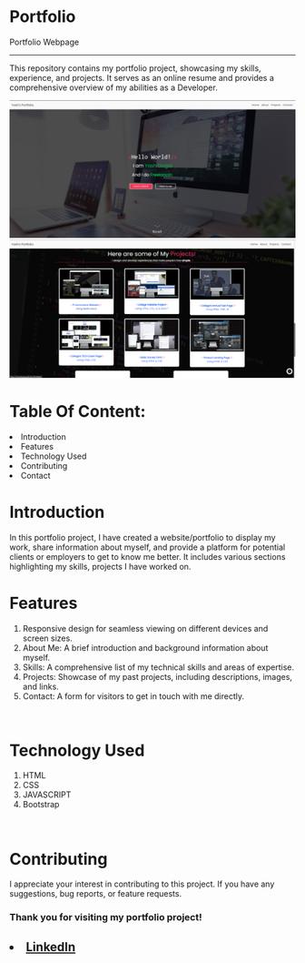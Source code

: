 # Portfolio
Portfolio Webpage
<hr>
This repository contains my portfolio project, showcasing my skills, experience, and projects. It serves as an online resume and provides a comprehensive overview of my abilities as a Developer.


<a href="https://imyashgogia.github.io/Portfolio/"> <img src="https://github.com/imYashGogia/Portfolio/blob/main/Assets/Readme_img/img1.png"> </a>
<a href="https://imyashgogia.github.io/Portfolio/"> <img src="https://github.com/imYashGogia/Portfolio/blob/main/Assets/Readme_img/img2.png"> </a>
<br>
<h1>Table Of Content:</h1>
<li>Introduction
<li>Features
<li>Technology Used
<li>Contributing
<li>Contact

<br>
<h1>Introduction</h1>
In this portfolio project, I have created a website/portfolio to display my work, share information about myself, and provide a platform for potential clients or employers to get to know me better. It includes various sections highlighting my skills, projects I have worked on.
<br>

<h1>Features</h1>
<ol>
<li>Responsive design for seamless viewing on different devices and screen sizes.
<li>About Me: A brief introduction and background information about myself.
<li>Skills: A comprehensive list of my technical skills and areas of expertise.
<li>Projects: Showcase of my past projects, including descriptions, images, and links.
<li>Contact: A form for visitors to get in touch with me directly.
</ol>
<br>
<h1>Technology Used</h1>
<ol>
<li>HTML
<li>CSS
<li>JAVASCRIPT
<li>Bootstrap
</ol>
<br>
<h1>Contributing</h1>
I appreciate your interest in contributing to this project. If you have any suggestions, bug reports, or feature requests.
<br>

<h3>Thank you for visiting my portfolio project!<h2/>

<li><a href=
"https://linkedin.com/in/imyashgogia">LinkedIn</a>
